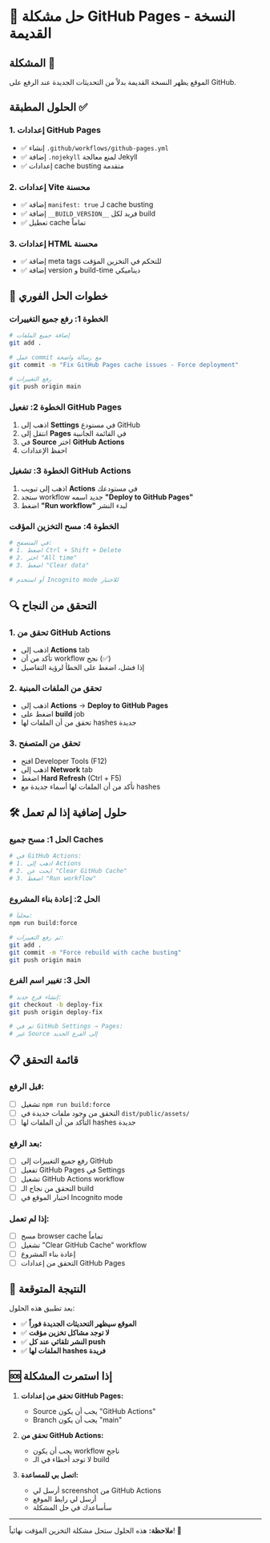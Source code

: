 # 🔧 حل مشكلة GitHub Pages - النسخة القديمة

## المشكلة 🚨
الموقع يظهر النسخة القديمة بدلاً من التحديثات الجديدة عند الرفع على GitHub.

## الحلول المطبقة ✅

### 1. **إعدادات GitHub Pages**
- ✅ إنشاء `.github/workflows/github-pages.yml`
- ✅ إضافة `.nojekyll` لمنع معالجة Jekyll
- ✅ إعدادات cache busting متقدمة

### 2. **إعدادات Vite محسنة**
- ✅ إضافة `manifest: true` لـ cache busting
- ✅ إضافة `__BUILD_VERSION__` فريد لكل build
- ✅ تعطيل cache تماماً

### 3. **إعدادات HTML محسنة**
- ✅ إضافة meta tags للتحكم في التخزين المؤقت
- ✅ إضافة version و build-time ديناميكي

## 🚀 خطوات الحل الفوري

### **الخطوة 1: رفع جميع التغييرات**
```bash
# إضافة جميع الملفات
git add .

# عمل commit مع رسالة واضحة
git commit -m "Fix GitHub Pages cache issues - Force deployment"

# رفع التغييرات
git push origin main
```

### **الخطوة 2: تفعيل GitHub Pages**
1. اذهب إلى **Settings** في مستودع GitHub
2. انتقل إلى **Pages** في القائمة الجانبية
3. في **Source** اختر **GitHub Actions**
4. احفظ الإعدادات

### **الخطوة 3: تشغيل GitHub Actions**
1. اذهب إلى تبويب **Actions** في مستودعك
2. ستجد workflow جديد اسمه **"Deploy to GitHub Pages"**
3. اضغط **"Run workflow"** لبدء النشر

### **الخطوة 4: مسح التخزين المؤقت**
```bash
# في المتصفح:
# 1. اضغط Ctrl + Shift + Delete
# 2. اختر "All time"
# 3. اضغط "Clear data"

# أو استخدم Incognito mode للاختبار
```

## 🔍 التحقق من النجاح

### **1. تحقق من GitHub Actions**
- اذهب إلى **Actions** tab
- تأكد من أن workflow نجح (✅)
- إذا فشل، اضغط على الخطأ لرؤية التفاصيل

### **2. تحقق من الملفات المبنية**
- اذهب إلى **Actions** → **Deploy to GitHub Pages**
- اضغط على **build** job
- تحقق من أن الملفات لها hashes جديدة

### **3. تحقق من المتصفح**
- افتح Developer Tools (F12)
- اذهب إلى **Network** tab
- اضغط **Hard Refresh** (Ctrl + F5)
- تأكد من أن الملفات لها أسماء جديدة مع hashes

## 🛠️ حلول إضافية إذا لم تعمل

### **الحل 1: مسح جميع Caches**
```bash
# في GitHub Actions:
# 1. اذهب إلى Actions
# 2. ابحث عن "Clear GitHub Cache"
# 3. اضغط "Run workflow"
```

### **الحل 2: إعادة بناء المشروع**
```bash
# محلياً:
npm run build:force

# ثم رفع التغييرات:
git add .
git commit -m "Force rebuild with cache busting"
git push origin main
```

### **الحل 3: تغيير اسم الفرع**
```bash
# إنشاء فرع جديد:
git checkout -b deploy-fix
git push origin deploy-fix

# ثم في GitHub Settings → Pages:
# غير Source إلى الفرع الجديد
```

## 📋 قائمة التحقق

### **قبل الرفع:**
- [ ] تشغيل `npm run build:force`
- [ ] التحقق من وجود ملفات جديدة في `dist/public/assets/`
- [ ] التأكد من أن الملفات لها hashes جديدة

### **بعد الرفع:**
- [ ] رفع جميع التغييرات إلى GitHub
- [ ] تفعيل GitHub Pages في Settings
- [ ] تشغيل GitHub Actions workflow
- [ ] التحقق من نجاح الـ build
- [ ] اختبار الموقع في Incognito mode

### **إذا لم تعمل:**
- [ ] مسح browser cache تماماً
- [ ] تشغيل "Clear GitHub Cache" workflow
- [ ] إعادة بناء المشروع
- [ ] التحقق من إعدادات GitHub Pages

## 🎯 النتيجة المتوقعة

بعد تطبيق هذه الحلول:
- ✅ **الموقع سيظهر التحديثات الجديدة فوراً**
- ✅ **لا توجد مشاكل تخزين مؤقت**
- ✅ **النشر تلقائي عند كل push**
- ✅ **الملفات لها hashes فريدة**

## 🆘 إذا استمرت المشكلة

1. **تحقق من إعدادات GitHub Pages:**
   - Source يجب أن يكون "GitHub Actions"
   - Branch يجب أن يكون "main"

2. **تحقق من GitHub Actions:**
   - يجب أن يكون workflow ناجح
   - لا توجد أخطاء في الـ build

3. **اتصل بي للمساعدة:**
   - أرسل لي screenshot من GitHub Actions
   - أرسل لي رابط الموقع
   - سأساعدك في حل المشكلة

---

**ملاحظة:** هذه الحلول ستحل مشكلة التخزين المؤقت نهائياً! 🎉
